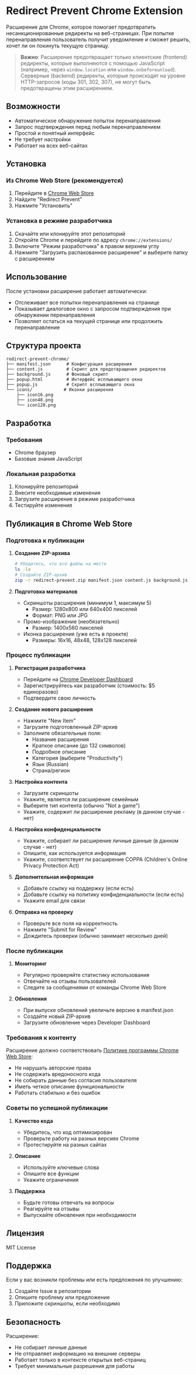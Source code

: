 # Redirect Prevent Chrome Extension

Расширение для Chrome, которое помогает предотвратить несанкционированные редиректы на веб-страницах. При попытке перенаправления пользователь получит уведомление и сможет решить, хочет ли он покинуть текущую страницу.

> **Важно**: Расширение предотвращает только клиентские (frontend) редиректы, которые выполняются с помощью JavaScript (например, через `window.location` или `window.onbeforeunload`). Серверные (backend) редиректы, которые происходят на уровне HTTP-запросов (коды 301, 302, 307), не могут быть предотвращены этим расширением.

## Возможности

- Автоматическое обнаружение попыток перенаправления
- Запрос подтверждения перед любым перенаправлением
- Простой и понятный интерфейс
- Не требует настройки
- Работает на всех веб-сайтах

## Установка

### Из Chrome Web Store (рекомендуется)
1. Перейдите в [Chrome Web Store](https://chrome.google.com/webstore)
2. Найдите "Redirect Prevent"
3. Нажмите "Установить"

### Установка в режиме разработчика
1. Скачайте или клонируйте этот репозиторий
2. Откройте Chrome и перейдите по адресу `chrome://extensions/`
3. Включите "Режим разработчика" в правом верхнем углу
4. Нажмите "Загрузить распакованное расширение" и выберите папку с расширением

## Использование

После установки расширение работает автоматически:
- Отслеживает все попытки перенаправления на странице
- Показывает диалоговое окно с запросом подтверждения при обнаружении перенаправления
- Позволяет остаться на текущей странице или продолжить перенаправление

## Структура проекта

```
redirect-prevent-chrome/
├── manifest.json      # Конфигурация расширения
├── content.js         # Скрипт для предотвращения редиректов
├── background.js      # Фоновый скрипт
├── popup.html         # Интерфейс всплывающего окна
├── popup.js           # Скрипт всплывающего окна
└── icons/            # Иконки расширения
    ├── icon16.png
    ├── icon48.png
    └── icon128.png
```

## Разработка

### Требования
- Chrome браузер
- Базовые знания JavaScript

### Локальная разработка
1. Клонируйте репозиторий
2. Внесите необходимые изменения
3. Загрузите расширение в режиме разработчика
4. Тестируйте изменения

## Публикация в Chrome Web Store

### Подготовка к публикации

1. **Создание ZIP-архива**
   ```bash
   # Убедитесь, что все файлы на месте
   ls -la
   # Создайте ZIP-архив
   zip -r redirect-prevent.zip manifest.json content.js background.js popup.html popup.js icons/
   ```

2. **Подготовка материалов**
   - Скриншоты расширения (минимум 1, максимум 5)
     - Размер: 1280x800 или 640x400 пикселей
     - Формат: PNG или JPG
   - Промо-изображение (необязательно)
     - Размер: 1400x560 пикселей
   - Иконка расширения (уже есть в проекте)
     - Размеры: 16x16, 48x48, 128x128 пикселей

### Процесс публикации

1. **Регистрация разработчика**
   - Перейдите на [Chrome Developer Dashboard](https://chrome.google.com/webstore/devconsole)
   - Зарегистрируйтесь как разработчик (стоимость: $5 единоразово)
   - Подтвердите свою личность

2. **Создание нового расширения**
   - Нажмите "New Item"
   - Загрузите подготовленный ZIP-архив
   - Заполните обязательные поля:
     - Название расширения
     - Краткое описание (до 132 символов)
     - Подробное описание
     - Категория (выберите "Productivity")
     - Язык (Russian)
     - Страна/регион

3. **Настройка контента**
   - Загрузите скриншоты
   - Укажите, является ли расширение семейным
   - Выберите тип контента (обычно "Not a game")
   - Укажите, содержит ли расширение рекламу (в данном случае - нет)

4. **Настройка конфиденциальности**
   - Укажите, собирает ли расширение личные данные (в данном случае - нет)
   - Опишите, как используется информация
   - Укажите, соответствует ли расширение COPPA (Children's Online Privacy Protection Act)

5. **Дополнительная информация**
   - Добавьте ссылку на поддержку (если есть)
   - Добавьте ссылку на политику конфиденциальности (если есть)
   - Укажите email для связи

6. **Отправка на проверку**
   - Проверьте все поля на корректность
   - Нажмите "Submit for Review"
   - Дождитесь проверки (обычно занимает несколько дней)

### После публикации

1. **Мониторинг**
   - Регулярно проверяйте статистику использования
   - Отвечайте на отзывы пользователей
   - Следите за сообщениями от команды Chrome Web Store

2. **Обновления**
   - При выпуске обновлений увеличьте версию в manifest.json
   - Создайте новый ZIP-архив
   - Загрузите обновление через Developer Dashboard

### Требования к контенту

Расширение должно соответствовать [Политике программы Chrome Web Store](https://developer.chrome.com/docs/webstore/program_policies):
- Не нарушать авторские права
- Не содержать вредоносного кода
- Не собирать данные без согласия пользователя
- Иметь четкое описание функциональности
- Работать стабильно и без ошибок

### Советы по успешной публикации

1. **Качество кода**
   - Убедитесь, что код оптимизирован
   - Проверьте работу на разных версиях Chrome
   - Протестируйте на разных сайтах

2. **Описание**
   - Используйте ключевые слова
   - Опишите все функции
   - Укажите ограничения

3. **Поддержка**
   - Будьте готовы отвечать на вопросы
   - Реагируйте на отзывы
   - Выпускайте обновления при необходимости

## Лицензия

MIT License

## Поддержка

Если у вас возникли проблемы или есть предложения по улучшению:
1. Создайте Issue в репозитории
2. Опишите проблему или предложение
3. Приложите скриншоты, если необходимо

## Безопасность

Расширение:
- Не собирает личные данные
- Не отправляет информацию на внешние серверы
- Работает только в контексте открытых веб-страниц
- Требует минимальные разрешения для работы 